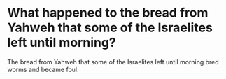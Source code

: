 # What happened to the bread from Yahweh that some of the Israelites left until morning?

The bread from Yahweh that some of the Israelites left until morning bred worms and became foul.

